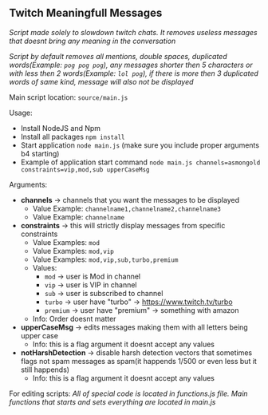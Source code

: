 ## Twitch Meaningfull Messages

_Script made solely to slowdown twitch chats. It removes useless messages that doesnt bring any meaning in the conversation_

_Script by default removes all mentions, double spaces, duplicated words(Example: `pog pog pog`), any messages shorter then 5 characters or with less then 2 words(Example: `lol pog`), if there is more then 3 duplicated words of same kind, message will also not be displayed_

Main script location: `source/main.js`

Usage:
- Install NodeJS and Npm
- Install all packages `npm install`
- Start application `node main.js` (make sure you include proper arguments b4 starting)
- Example of application start command `node main.js channels=asmongold constraints=vip,mod,sub upperCaseMsg`

Arguments:
- **channels** -> channels that you want the messages to be displayed
  - Value Example: `channelname1,channelname2,channelname3`
  - Value Example: `channelname`
- **constraints** -> this will strictly display messages from specific constraints
  - Value Examples: `mod`
  - Value Examples: `mod,vip`
  - Value Examples: `mod,vip,sub,turbo,premium`
  - Values:
    - `mod` -> user is Mod in channel
    - `vip` -> user is VIP in channel
    - `sub` -> user is subscribed to channel
    - `turbo` -> user have "turbo" -> https://www.twitch.tv/turbo
    - `premium` -> user have "premium" -> something with amazon
  - Info: Order doesnt matter
- **upperCaseMsg** -> edits messages making them with all letters being upper case
  - Info: this is a flag argument it doesnt accept any values
- **notHarshDetection** -> disable harsh detection vectors that sometimes flags not spam messages as spam(it happends 1/500 or even less but it still happends)
  - Info: this is a flag argument it doesnt accept any values


For editing scripts:
_All of special code is located in functions.js file. Main functions that starts and sets everything are located in main.js_